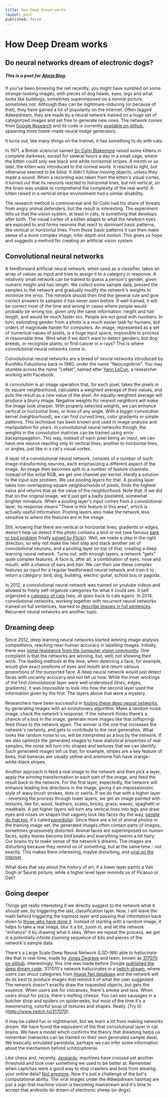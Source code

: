 ```yaml
---
title: How Deep Dream works
layout: post
published: false
---
```


# How Deep Dream works

## Do neural networks dream of electronic dogs?

##### This is a post for [Abeja Blog](http://engineer.abeja.asia).

If you've been browsing the net recently, you might have sumbled on some strange-looking images, with pieces of dog heads, eyes, legs and what looks like buildings, sometimes superimposed on a normal picture, sometimes not. Although they can be nightmare-inducing (or because of that), they have gained a lot of popularity on the Internet. Often tagged #deepdream, they are made by a neural network trained on a huge set of categorized images and set free to generate new ones. The network comes from [Google Research](http://googleresearch.blogspot.jp/2015/06/inceptionism-going-deeper-into-neural.html) and its code is currently [available on github](https://github.com/google/deepdream), spawning more home-made neural image generators. 

It turns out, like many things on the Inetnet, it has something to do with cats.

In 1971, a British sciencist named [Sir Colin Blakemore](http://www.bbc.com/news/health-27834406) raised some kittens in complete darkness, except for several hours a day in a small cage, where the kitten could only see black and white horizontal stripes. A month or so later, the kitten was introduced to the normal world. It reacted to light, but otherwise seemed to be blind. It didn't follow moving objects, unless they made a sound. When a recording was taken from the kitten's visual cortex, it turned out that its neurons reacted to horizontal lines, but not vertical, so the brain was unable to comprehend the complexity of the real world. A kitten raised in a vertical stripe environment had a similar disability. 

The research method is controversial and Sir Colin had his share of threats from angry animal defenders, but the result is interesting. The experiment tells us that the vision system, at least in cats, is something that develops after birth. The visual cortex of a kitten adapts to what the newborn eyes are exposed to and forms neurons that react to dominant basic patterns, like vertical or horizontal lines. From those basic patterns it can then make sense of a more complex image, infer depth and motion. This gives us hope and suggests a method for creating an artificial vision system.

## Convolutional neural networks

A feedforward artificial neural network, when used as a classifier, takes an array of values as input and tries to assign it to a category in response. A relatively small network can be trained to guess a person's gender, given numeric height and hair length. We collect some sample data, present the samples to the network and gradually modify the network's weights to minimize the error. The network should then find the general rule and give correct answers to samples it has never seen before. If well trained, it will be correct most of the time and wrong in cases where people would probably be wrong too, given only the same information: height and hair length, and would be much faster too. People are not good with numbers. In turn, estimating gender from a photo is a much easier task for humans, but orders of magnitude harder for computers. An image, represented as a set of numerical values of pixels, is a huge input space, impossible to process in reasonable time. Wnd what if we don't want to detect genders, but dog breeds, or recognize plants, or find cancer in x-rays? This is where convolutional neural networks come in. 

Convolutional neural networks are a breed of neural networks introduced by Kunihiko Fukushima back in 1980, under the name "Neocognitron". You may stumble across the name "LeNet", named after [Yann LeCun](http://yann.lecun.com/), a researcher working with Facebook.

A convolution is an image operation that, for each pixel, takes the pixels in its square neighborhood, calculates a weighted average of their values, and puts the result as a new value of the pixel. An equally-weighted average will produce a blurry image. Negative weights for nearest neighbors will make the image look sharper. With properly selected weights, we can enhance vertical or horizontal lines, or lines of any angle. With a bigger convolution kernel (neighborhood), we can find curved lines, color gradients or simple patterns. This technique has been known and used in image analysis and manipulation for years. In convolutional neural networks though, the weights in the convolution matrices can be trained using error backpropagation. This way, instead of each pixel being an input, we can have one neuron reacting only to vertical lines, another to horizontal lines, or angles, just like in a cat's visual cortex.

A layer of a convolutional neural network, consists of a number of such image-transforming neurons, each emphasizing a different aspect of the image. An image then becomes split to a number of feature channels: instead of the initial RGB, we get one channel per kernel. Hardly a solution to the input size problem. We use *pooling layers* for that. A pooling layer takes non-overlapping square neighborhoods of pixels, finds the highest value and returns that as the value of the neighborhood. Note that, if we did that on the original image, we'd just get a badly pixelated, somewhat brighter miniature. When a pooling layer's input comes from a convolutional layer, its response means "There is this feature in this area", which is actually useful information. Pooling layers also make the network less sensitive to where the features are in the image.

Still, knowing that there are vertical or horizontal lines, gradients or edges, doesn't help us detect if the photo contains a bird or not (see famous [park or bird problem](http://xkcd.com/1425/) finally [solved by Flickr](http://parkorbird.flickr.com/)). Well, we made a step in the right direction, so why not make the next step and stack another set of convolutional neurons, and a pooling layer on top of that, creating a deep learning neural network. Turns out, with enough layers, a network "gets" quite complex features. A face is, after all, a combination of eyes, nose and mouth, with a chance of ears and hair. We can then use these complex features as input for a regular feedforward neural network and train it to return a category: bird, dog, building, electric guitar, school bus or pagoda. 

In 2012, a convolutional neural network was trained on youtube videos and allowed to freely self-organize categories for what it could see. It self organized a [category of cats](http://www.slate.com/blogs/future_tense/2012/06/27/google_computers_learn_to_identify_cats_on_youtube_in_artificial_intelligence_study.html) (see, all goes back to cats again). In 2014, convolutional networks, working together with recurrent neural networks trained on full sentences, learned to [describe images in full sentences](http://cs.stanford.edu/people/karpathy/deepimagesent/). Recurrent neural networks are another topic. 

## Dreaming deep

Since 2012, deep learning neural networks started winning image analysis competitions, reaching near-human accuracy in labelling images. Initially, there was [some resistance from the computer vision community](https://largescalevision.wordpress.com/2012/05/26/what-if-cvpr-hate-deep-learning-please-mention-faces/). One complaint is that the networks are winning, but, well, not showing their work. The leading methods at the time, when detecting a face, for example, would give exact positions of eyes and mouth and return various proportions of the purported face. A deep neural network would just detect faces with uncanny accuracy and not tell us how. While the inner workings of the first convolutional layer were well understood (lines, edges, gradients), it was impossible to look into how the second layer used the information given by the first. The layers above that were a mystery. 

Researchers have been successful in [fooling these deep neural networks](http://www.evolvingai.org/fooling), by generating images with an evolutionary algorithm. Make a random noise image, check the network's response. If the network thinks there's a chance of a bus in the image, generate more images like that (offspring) feed those to the network again. The winner is the one that increases the network's certainty, and gets to contribute to the next generation. What looks like random noise to us, will be interpreted as a bus by the network. If we also optimize the generated images to have statistical properties of real samples, the noise will turn into shapes and textures that we can identify. Such generated images tell us that, for example, stripes are a key feature of bees, that bananas are usually yellow and anemone fish have orange-white-black stripes. 

Another approach is feed a real image to the network and then pick a layer, apply the winning transformation to each part of the image, and feed the result back to the network. For the first layer, expectedly, the network will enhance leading line directions in the image, giving it an impressionistic style of wavy brush strokes, dots or swirls. If we do that with a higher layer - reversing the process through lower layers, we get an image painted with textures, like fur, wood, feathers, scales, bricks, grass, waves, spaghetti or meatballs. A yet higher layers will turn any vertical lines into legs and draw eyes and noses on shapes that vaguely look like faces (by the way, [people do that too](http://wtface.com/), it's called [pareidolia](https://en.wikipedia.org/wiki/Pareidolia)). Since there are a lot of animal photos in the training image set, the generated images often contain parts of images, sometimes gruesomely distorted. Animal faces are superimposed on human faces, spiky leaves become bird beaks and everything seems a bit hairy. Our brains try to make sense of the network's dreams. The images are disturbing because they remind us of something, but at the same time - not exactly. This makes them interesting, maybe disturbing, and [viral on the internet](https://twitter.com/hashtag/deepdream).

What does that say about the history of art, if a lower layer paints a Van Gogh or Seurat picture, while a higher level layer reminds us of Picasso or Dali?

## Going deeper

Things get really interesting if we directly suggest to the network what it should see, by triggering the last, classification layer. Now, I will leave the math behind triggering the topmost layer and passing that information back down to [those who have done it](http://317070.github.io/LSD/). Instead of starting with a random image, it helps to take a real image, blur it a bit, zoom in, and let the network "enhance" it by drawing what it sees. When we repeat the process, we get is a potentially infinite zooming sequence of bits and pieces of the network's sample data.

There's a Large Scale Deep Neural Network (LSD-NN) able to hallucinate like that in real-time, made by [Jonas Degrave](https://317070.github.io/Dream/) and team, known as [317070 on github](https://github.com/317070). Interestingly, this one was made before Google [published the deep dream code](https://github.com/google/deepdream). 317070's network hallucinates in a [twitch stream](http://www.twitch.tv/317070), where users can shout categories from [Image Net database](http://www.image-net.org/) and the network will do its best to produce images that remind it of what the user suggested. The network doesn't exactly draw the requested objects, but gets the essence. When users ask for volcanoes, there's smoke and lava. When users shout for pizza, there's melting cheese. You can see sausages in a butcher shop and spiders on spiderwebs, but most of the time it's a mesmerizing, colorful soup of textures and shapes. Really. [Try it]((http://www.twitch.tv/317070). 

It may be called fun or nightmarish, but we learn a lot from making networks dream. We have found the equivalent of the first convolutional layer in cat brains. We have a model which confirms the theory that dreaming helps us remember (networks can be trained on their own generated sample data). We basically simulated pareidolia, perhaps we can infer some information about the mechanism behind schitzophrenia. 

Like chess and, recently, [Jeopardy](http://www.techrepublic.com/article/ibm-watson-the-inside-story-of-how-the-jeopardy-winning-supercomputer-was-born-and-what-it-wants-to-do-next/), machines have crossed yet another threshold and took over something we used to be better at. Remember when captchas were a good way to stop crawlers and bots from stealing your online data? [Not anymore](http://www.kurzweilai.net/vicarious-ai-breaks-captcha-turing-test). Now it's just a challenge of the bot's computational ability. The viral images under the #deepdream hashtag are just a sign that machine vision is becoming mainstream and it's time to accept that androids do dream of electronic sheep (or dogs).

